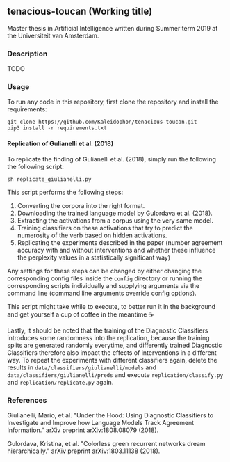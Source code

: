 ## tenacious-toucan (Working title)

Master thesis in Artificial Intelligence written during Summer term 2019 at the Universiteit van Amsterdam.

### Description

TODO

### Usage

To run any code in this repository, first clone the repository and install the requirements:

    git clone https://github.com/Kaleidophon/tenacious-toucan.git
    pip3 install -r requirements.txt

#### Replication of Gulianelli et al. (2018)

To replicate the finding of Gulianelli et al. (2018), simply run the following the following script:

    sh replicate_giulianelli.py
    
This script performs the following steps:

1. Converting the corpora into the right format. 
2. Downloading the trained language model by Gulordava et al. (2018).
3. Extracting the activations from a corpus using the very same model.
4. Training classifiers on these activations that try to predict the numerosity of the verb based on hidden activations.
5. Replicating the experiments described in the paper (number agreement accuracy with and without interventions and 
whether these influence the perplexity values in a statistically significant way)

Any settings for these steps can be changed by either changing the corresponding config files inside the `config` directory
or running the corresponding scripts individually and supplying arguments via the command line (command line arguments override
config options).

This script might take while to execute, to better run it in the background and get yourself a cup of coffee in the 
meantime :coffee:

Lastly, it should be noted that the training of the Diagnostic Classifiers introduces some randomness into the 
replication, because the training splits are generated randomly everytime, and differently trained Diagnostic Classifiers
therefore also impact the effects of interventions in a different way. To repeat the experiments with different classifiers
again, delete the results in `data/classifiers/giulianelli/models` and `data/classifiers/giulianelli/preds` and execute 
`replication/classify.py` and `replication/replicate.py` again.


### References

Giulianelli, Mario, et al. "Under the Hood: Using Diagnostic Classifiers to Investigate and Improve how Language Models Track Agreement Information." arXiv preprint arXiv:1808.08079 (2018).

Gulordava, Kristina, et al. "Colorless green recurrent networks dream hierarchically." arXiv preprint arXiv:1803.11138 (2018).